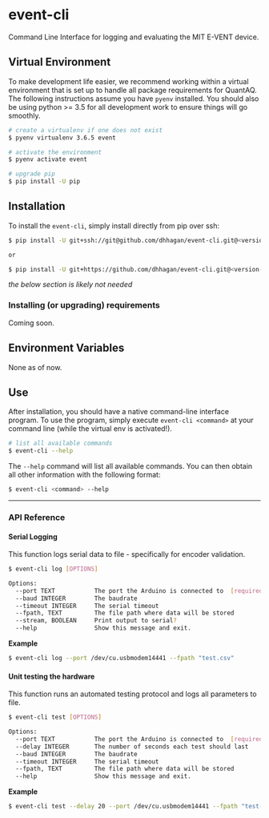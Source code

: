 # event-cli
Command Line Interface for logging and evaluating the MIT E-VENT device.

## Virtual Environment

To make development life easier, we recommend working within a virtual environment that is set up to handle all package requirements for QuantAQ. The following instructions assume you have `pyenv` installed. You should also be using python >= 3.5 for all development work to ensure things will go smoothly.


```sh
# create a virtualenv if one does not exist
$ pyenv virtualenv 3.6.5 event

# activate the environment
$ pyenv activate event

# upgrade pip
$ pip install -U pip
```

## Installation

To install the `event-cli`, simply install directly from pip over ssh:

```sh
$ pip install -U git+ssh://git@github.com/dhhagan/event-cli.git@<version-or-branch>

or

$ pip install -U git+https://github.com/dhhagan/event-cli.git@<version-or-branch>
```

*the below section is likely not needed*

### Installing (or upgrading) requirements

Coming soon.

## Environment Variables

None as of now.


## Use

After installation, you should have a native command-line interface program. To use the program, simply 
execute `event-cli <command>` at your command line (while the virtual env is activated!).

```sh
# list all available commands
$ event-cli --help
```

The `--help` command will list all available commands. You can then obtain all other information with the following format:

```sh
$ event-cli <command> --help
```

<hr />

### API Reference



#### Serial Logging

This function logs serial data to file - specifically for encoder validation.

```sh
$ event-cli log [OPTIONS]
```

```sh
Options:
  --port TEXT           The port the Arduino is connected to  [required]
  --baud INTEGER        The baudrate
  --timeout INTEGER     The serial timeout
  --fpath, TEXT         The file path where data will be stored
  --stream, BOOLEAN     Print output to serial?
  --help                Show this message and exit.
```

**Example**

```sh
$ event-cli log --port /dev/cu.usbmodem14441 --fpath "test.csv"
```


#### Unit testing the hardware

This function runs an automated testing protocol and logs all parameters to file.

```sh
$ event-cli test [OPTIONS]
```

```sh
Options:
  --port TEXT           The port the Arduino is connected to  [required]
  --delay INTEGER       The number of seconds each test should last
  --baud INTEGER        The baudrate
  --timeout INTEGER     The serial timeout
  --fpath, TEXT         The file path where data will be stored
  --help                Show this message and exit.
```

**Example**

```sh
$ event-cli test --delay 20 --port /dev/cu.usbmodem14441 --fpath "test-data.csv"
```